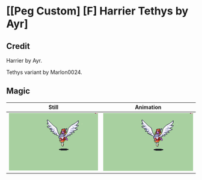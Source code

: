 # [\[Peg Custom\] \[F\] Harrier Tethys by Ayr]

## Credit

Harrier by Ayr.

Tethys variant by Marlon0024.
	
## Magic

| Still | Animation |
| :---: | :-------: |
| ![Magic still](./Magic_000.png) | ![Magic animation](./Magic.gif) |
